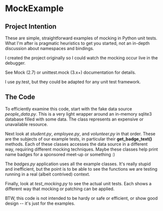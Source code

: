# MockExample
## Project Intention
These are simple, straightforward examples of mocking in Python unit
tests. What I'm after is pragmatic heuristics to get you started, not an
in-depth discussion about namespaces and bindings.

I created the project originally so I could watch the mocking occur live in the debugger.

See Mock (2.7) or unittest.mock (3.x+) documentation for details.

I use py.test, but they could be adapted for any unit test framework.

## The Code

To efficiently examine this code, start with the fake data source
_people_data.py_. This is a very light wrapper around an in-memory
sqlite3 database filled with some data. The class represents an
expensive or unavailable resource.

Next look at _student.py_, _employee.py_, and _volunteer.py_ in that
order. These are the subjects of our example tests, in particular their
**get_badge_text()** methods. Each of these classes accesses the data
source in a different way, requiring different mocking techniques.
Maybe these classes help print name badges for a sponsored meet-up or
something :)

The _badges.py_ application uses all the example classes. It's really
stupid and inefficient, but the point is to be able to see the functions
we are testing running in a real (albeit contrived) context.

Finally, look at _test_mocking.py_ to see the actual unit tests.
Each shows a different way that mocking or patching can be applied.

BTW, this code is not intended to be hardy or safe or efficient, or show
good design -- it's just for the examples.

